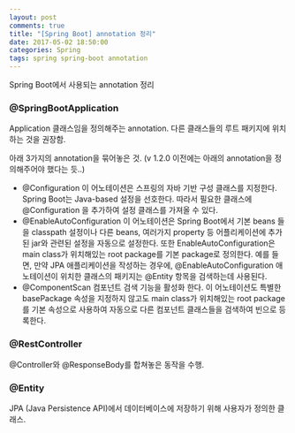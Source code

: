 ```yaml
---
layout: post
comments: true
title: "[Spring Boot] annotation 정리"
date: 2017-05-02 18:50:00
categories: Spring
tags: spring spring-boot annotation
---
```


Spring Boot에서 사용되는 annotation 정리

### @SpringBootApplication
Application 클래스임을 정의해주는 annotation.
다른 클래스들의 루트 패키지에 위치하는 것을 권장함.

아래 3가지의 annotation을 묶어놓은 것. (v 1.2.0 이전에는 아래의 annotation을 정의해주어야 했다는 듯..)
* @Configuration 
이 어노테이션은 스프링의 자바 기반 구성 클래스를 지정한다. Spring Boot는 Java-based 설정을 선호한다. 따라서 필요한 클래스에 @Configuration 을 추가하여 설정 클래스를 가져올 수 있다. 
* @EnableAutoConfiguration 
이 어노테이션은 Spring Boot에서 기본 beans 들을 classpath 설정이나 다른 beans, 여러가지 property 등 어플리케이션에 추가된 jar와 관련된 설정을 자동으로 설정한다.  또한 EnableAutoConfiguration은  main class가 위치해있는 root package를  기본 package로 정의한다. 예를 들면, 만약 JPA 애플리케이션을 작성하는 경우에, @EnableAutoConfiguration 애노테이션이 위치한 클래스의 패키지는 @Entity 항목을 검색하는데 사용된다.
* @ComponentScan 
컴포넌트 검색 기능을 활성화 한다. 이 어노테이션도 특별한 basePackage 속성을 지정하지 않고도 main class가 위치해있는 root package를 기본 속성으로 사용하여 자동으로 다른 컴포넌트 클래스들을 검색하여 빈으로 등록한다.

### @RestController
@Controller와 @ResponseBody를 합쳐놓은 동작을 수행.

### @Entity
JPA (Java Persistence API)에서 데이터베이스에 저장하기 위해 사용자가 정의한 클래스.

